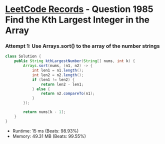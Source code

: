# [LeetCode Records](../../README.md) - Question 1985 Find the Kth Largest Integer in the Array

### Attempt 1: Use Arrays.sort() to the array of the number strings
```java
class Solution {
    public String kthLargestNumber(String[] nums, int k) {
        Arrays.sort(nums, (n1, n2) -> {
            int len1 = n1.length();
            int len2 = n2.length();
            if (len1 != len2) {
                return len2 - len1;
            } else {
                return n2.compareTo(n1);
            }
        });

        return nums[k - 1];
    }
}
```
- Runtime: 15 ms (Beats: 98.93%)
- Memory: 49.31 MB (Beats: 99.55%)

<br>
